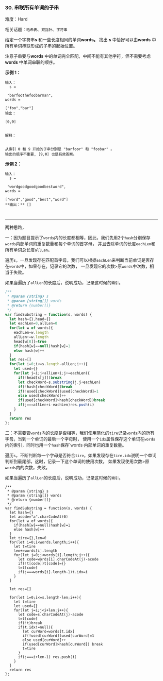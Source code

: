 ### 30. 串联所有单词的子串

难度：Hard

相关话题：`哈希表`、`双指针`、`字符串`

给定一个字符串**s** 和一些长度相同的单词**words。** 找出 **s** 中恰好可以由**words** 中所有单词串联形成的子串的起始位置。



注意子串要与**words** 中的单词完全匹配，中间不能有其他字符，但不需要考虑**words** 中单词串联的顺序。







**示例 1：** 





```
输入：
  s =

 "barfoothefoobarman",
words =

["foo","bar"]
输出：

[0,9]


解释：


从索引 0 和 9 开始的子串分别是 "barfoor" 和 "foobar" 。
输出的顺序不重要, [9,0] 也是有效答案。

```


**示例 2：** 





```
输入：
  s =

 "wordgoodgoodgoodbestword",
words =

["word","good","best","word"]
**输出：** []



```



-----

两种思路，

一：因为题目提示了`words`内的长度都相等，因此，我们先用2个`hash`分别保存`words`内部单词的重复数量和每个单词的首字母，
并且去除单词的长度`eachLen`和所有单词总长度`allLen`。

遍历`s`，一旦发现存在匹配首字母，我们可以根据`eachLen`来判断当前单词是否存在`words`中，如果存在，记录它的次数，
一旦发现它的次数>原`words`中次数，相当于失败。

如果当遍历了`allLen`的长度后，说明成功，记录这时候的`索引`。

```js
/**
 * @param {string} s
 * @param {string[]} words
 * @return {number[]}
 */
var findSubstring = function(s, words) {
  let hash={},head={}
  let eachLen=0,allLen=0
  for(let w of words){
    eachLen=w.length
    allLen+=w.length
    head[w[0]]=true
    if(hash[w]==null)hash[w]=1
    else hash[w]++
  }
  let res=[]
  for(let i=0;i<=s.length-allLen;i++){
    let used={}
    for(let j=i;j<allLen+i;j+=eachLen){
      if(!head[s[j]])break
      let checkWord=s.substring(j,j+eachLen)
      if(!hash[checkWord])break
      if(!used[checkWord])used[checkWord]=1
      else used[checkWord]++
      if(used[checkWord]>hash[checkWord])break
      if(j===allLen+i-eachLen)res.push(i)
    }
  }
  return res
};
```

二：不需要管`words`内的长度是否相等，我们使用简化的`tire`记录`words`内的所有字母，当到一个单词的最后一个字母时，
使用一个`idx`属性保存这个单词在`words`内的索引，同时也用一个`hash`保存`words·内部单词的重复数量。

遍历`s`，不断判断每一个字母是否符合`tire`，如果发现存在`tire.idx`说明一个单词判断到最尾部，这时，记录一下这个单词的使用次数，
如果发现使用次数>原`words`内的次数，失败。

如果当遍历了`allLen`的长度后，说明成功，记录这时候的`索引`。


```
/**
 * @param {string} s
 * @param {string[]} words
 * @return {number[]}
 */
var findSubstring = function(s, words) {
  let hash={}
  let acode="a".charCodeAt(0)
  for(let w of words){
    if(hash[w]==null)hash[w]=1
    else hash[w]++
  }
  let tire={},len=0
  for(let i=0;i<words.length;i++){
    let t=tire
    len+=words[i].length
    for(let j=0;j<words[i].length;j++){
      let code=words[i].charCodeAt(j)-acode
      if(!t[code])t[code]={}
      t=t[code]
      if(j===words[i].length-1)t.idx=i
    }
  }
  
  let res=[]

  for(let i=0;i<=s.length-len;i++){
    let t=tire
    let used={}
    for(let j=i;j<i+len;j++){
      let code=s.charCodeAt(j)-acode
      t=t[code]
      if(!t)break
      if(t.idx!=null){
        let curWord=words[t.idx]
        if(!used[curWord])used[curWord]=1
        else used[curWord]++
        if(used[curWord]>hash[curWord]) break
        t=tire
      }      
      if(j===i+len-1) res.push(i)
    }
  }
  return res
};



```

